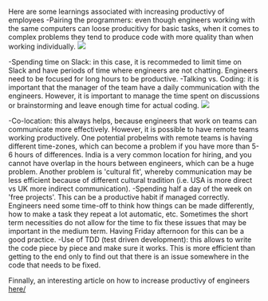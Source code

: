 Here are some learnings associated with increasing productivy of employees
-Pairing the programmers: even though engineers working with the same computers can loose producitivy for basic tasks, when it comes to 
complex problems they tend to produce code with more quality than when working individually.
![](https://upload.wikimedia.org/wikipedia/commons/a/af/Pair_programming_1.jpg)

-Spending time on Slack: in this case, it is recommeded to limit time on Slack and have periods of time where engineers are not chatting.
Engineers need to be focused for long hours to be productive. 
-Talking vs. Coding: it is important that the manager of the team have a daily communication with the engineers. However, it is important
to manage the time spent on discussions or brainstorming and leave enough time for actual coding. 
![](https://cdn-images-1.medium.com/max/800/1*pyqcGiifaMV8HxkDQyAgtg.jpeg)

-Co-location: this always helps, because engineers that work on teams can communicate more effectively. However, it is possible to have 
remote teams working productively. One potential probelms with remote teams is having different time-zones, which can become a problem if
you have more than 5-6 hours of differences. India is a very common location for hiring, and you cannot have overlap in the hours between 
engineers, which can be a huge problem. Another problem is 'cultural fit', whereby communication may be less efficient because of different 
cultural tradition (i.e. USA is more direct vs UK more indirect communication).
-Spending half a day of the week on 'free projects'. This can be a productive habit if managed correctly. Engineers need some time-off 
to think how things can be made differently, how to make a task they repeat a lot automatic, etc. Sometimes the short term necessities 
do not allow for the time to fix these issues that may be important in the medium term. Having Friday afternoon for this can be a good 
practice.
-Use of TDD (test driven development): this allows to write the code piece by piece and make sure it works. This is more efficient 
than getting to the end only to find out that there is an issue somewhere in the code that needs to be fixed.

Finnally, an interesting article on how to increase productivy of engineers 
[here/](http://techcrunch.com/2014/10/16/how-tech-companies-can-really-help-their-coders-hint-not-more-free-lunches/)
